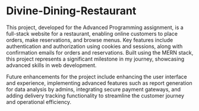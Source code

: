 # Divine-Dining-Restaurant
This project, developed for the Advanced Programming assignment, is a full-stack website for a restaurant, enabling online customers to place orders, make reservations, and browse menus. Key features include authentication and authorization using cookies and sessions, along with confirmation emails for orders and reservations. Built using the MERN stack, this project represents a significant milestone in my journey, showcasing advanced skills in web development.

Future enhancements for the project include enhancing the user interface and experience, implementing advanced features such as report generation for data analysis by admins, integrating secure payment gateways, and adding delivery tracking functionality to streamline the customer journey and operational efficiency.
